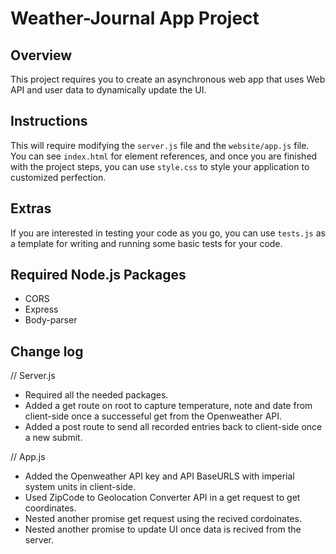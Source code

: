# Weather-Journal App Project

## Overview

This project requires you to create an asynchronous web app that uses Web API and user data to dynamically update the UI.

## Instructions

This will require modifying the `server.js` file and the `website/app.js` file. You can see `index.html` for element references, and once you are finished with the project steps, you can use `style.css` to style your application to customized perfection.

## Extras

If you are interested in testing your code as you go, you can use `tests.js` as a template for writing and running some basic tests for your code.

## Required Node.js Packages

- CORS
- Express
- Body-parser

## Change log

// Server.js

- Required all the needed packages.
- Added a get route on root to capture temperature, note and date from client-side once a successeful get from the Openweather API.
- Added a post route to send all recorded entries back to client-side once a new submit.

// App.js

- Added the Openweather API key and API BaseURLS with imperial system units in client-side.
- Used ZipCode to Geolocation Converter API in a get request to get coordinates.
- Nested another promise get request using the recived cordoinates.
- Nested another promise to update UI once data is recived from the server.
